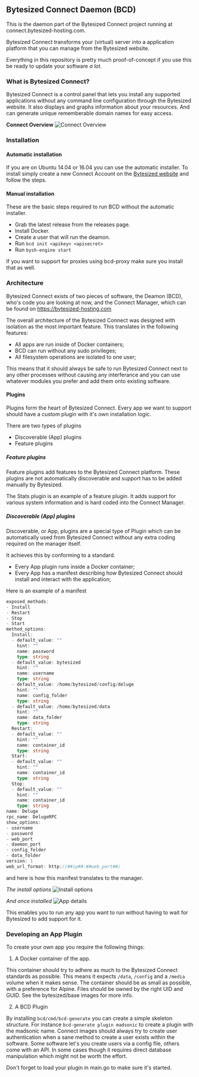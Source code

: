 ## Bytesized Connect Daemon (BCD)

This is the daemon part of the Bytesized Connect project running at connect.bytesized-hosting.com.

Bytesized Connect transforms your (virtual) server into a application platform that you can manage from the Bytesized website.

Everything in this repository is pretty much proof-of-concept if you use this be ready to update your software _a lot_.

### What is Bytesized Connect?

Bytesized Connect is a control panel that lets you install any supported applications without any command line configuration through the Bytesized website. It also displays and graphs information about your resources. And can generate unique rememberable domain names for easy access.

__Connect Overview__
![Connect Overview](https://dl.dropboxusercontent.com/u/374/engine/engine_overview.png)

### Installation

#### Automatic installation
If you are on Ubuntu 14.04 or 16.04 you can use the automatic installer. To install simply create a new Connect Account on the [Bytesized website](https://bytesized-hosting.com/engine/accounts/new) and follow the steps.

#### Manual installation
These are the basic steps required to run BCD without the automatic installer.

* Grab the latest release from the releases page.
* Install Docker.
* Create a user that will run the deamon.
* Run `bcd init <apikey> <apisecret>`
* Run `bysh-engine start`

If you want to support for proxies using bcd-proxy make sure you install
that as well.

### Architecture

Bytesized Connect exists of two pieces of software, the Deamon (BCD), who's code you are looking at now, and the Connect Manager, which can be found on https://bytesized-hosting.com

The overall architecture of the Bytesized Connect was designed with isolation as the most important feature. This translates in the following features:

* All apps are run inside of Docker containers;
* BCD can run without any sudo privileges;
* All filesystem operations are isolated to one user;

This means that it should always be safe to run Bytesized Connect next to any other processes without causing any interferance and you can use whatever modules you prefer and add them onto existing software.

#### Plugins

Plugins form the heart of Bytesized Connect. Every app we want to support should have a custom plugin with it's own installation logic.

There are two types of plugins

* Discoverable (App) plugins
* Feature plugins

##### Feature plugins

Feature plugins add features to the Bytesized Connect platform. These plugins are not automatically discoverable and support has to be added manually by Bytesized.

The Stats plugin is an example of a feature plugin. It adds support for various system information and is hard coded into the Connect Manager.

##### Discoverable (App) plugins

Discoverable, or App, plugins are a special type of Plugin which can be automatically used from Bytesized Connect without any extra coding required on the manager itself.

It achieves this by conforming to a standard.

* Every App plugin runs inside a Docker container;
* Every App has a manifest describing how Bytesized Connect should install and interact with the application;

Here is an example of a manifest

```go
exposed_methods:
- Install
- Restart
- Stop
- Start
method_options:
  Install:
  - default_value: ""
    hint: ""
    name: password
    type: string
  - default_value: bytesized
    hint: ""
    name: username
    type: string
  - default_value: /home/bytesized/config/deluge
    hint: ""
    name: config_folder
    type: string
  - default_value: /home/bytesized/data
    hint: ""
    name: data_folder
    type: string
  Restart:
  - default_value: ""
    hint: ""
    name: container_id
    type: string
  Start:
  - default_value: ""
    hint: ""
    name: container_id
    type: string
  Stop:
  - default_value: ""
    hint: ""
    name: container_id
    type: string
name: Deluge
rpc_name: DelugeRPC
show_options:
- username
- password
- web_port
- daemon_port
- config_folder
- data_folder
version: 1
web_url_format: http://##ip##:##web_port##/
```

and here is how this manifest translates to the manager.

_The install options_
![Install options](https://dl.dropboxusercontent.com/u/374/engine/engine_install.png)

_And once installed_
![App details](https://dl.dropboxusercontent.com/u/374/engine/engine_installed.png)

This enables you to run any app you want to run without having to wait for Bytesized to add support for it.

### Developing an App Plugin

To create your own app you require the following things:

1. A Docker container of the app.

This container should try to adhere as much to the Bytesized Connect
standards as possible. This means it expects `/data`, `/config` and a
`/media` volume when it makes sense. The container should be as small as
possible, with a preference for Alpine. Files should be owned by the
right UID and GUID. See the bytesized/base images for more info.

2. A BCD Plugin

By installing `bcd/cmd/bcd-generate` you can create a simple skeleton
structure. For instance `bcd-generate plugin madsonic` to create a
plugin with the madsonic name. Connect images should always try to
create user authentication when a sane method to create a user exists
within the software. Some software let's you create users via a config
file, others come with an API. In some cases though it requires direct
database manipulation which might not be worth the effort.

Don't forget to load your plugin in main.go to make sure it's started.
